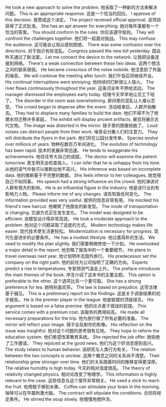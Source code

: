 He took a new approach to solve the problem. 他采取了一种新的方法来解决问题。
This is an appropriate response. 这是一个恰当的回应。
I approve of this decision. 我赞成这个决定。
The project received official approval. 该项目获得了正式批准。
She has an apt answer for everything. 她对每件事都有一个恰当的答案。
You should conform to the rules. 你应该遵守规则。
They will confront the challenges together. 他们将一起面对挑战。
This may confuse the audience. 这可能会让观众感到困惑。
There was some confusion over the directions. 对于指示有些混乱。
Congress passed the new bill yesterday. 国会昨天通过了新法案。
Let me connect the device to the network. 让我把设备连接到网络。
There's a weak connection between these two ideas. 这两个想法之间的联系很弱。
He became conscious of the noise outside. 他注意到了外面的噪音。
We will continue the meeting after lunch. 我们午饭后将继续开会。
His continual interruptions were annoying. 他持续的打断很让人恼火。
The river flows continuously throughout the year. 这条河全年不停地流动。
The manager dismissed the employees early today. 经理今天早早地让员工下班了。
The disorder in the room was overwhelming. 房间里的混乱让人难以忍受。
The crowd began to disperse after the event. 活动结束后，人群开始散去。
They had to displace many families to build the dam. 他们不得不为了修建水坝迁移许多家庭。
The exhibit will display ancient artifacts. 展览将展示古代文物。
The image was distorted in the mirror. 镜子里的图像扭曲了。
Loud noises can distract people from their work. 噪音会分散人们的注意力。
They will distribute the flyers in the park. 他们将在公园分发传单。
Species evolve over millions of years. 物种在数百万年间进化。
The evolution of technology has been rapid. 技术的发展非常迅速。
He tends to exaggerate his achievements. 他往往夸大自己的成就。
The doctor will examine the patient tomorrow. 医生明天会检查病人。
I can infer that he is unhappy from his tone. 从他的语气中我可以推断出他不高兴。
His inference was based on incomplete data. 他的推断基于不完整的数据。
She feels inferior to her colleagues. 她觉得自己不如同事。
His speech had a strong influence on the crowd. 他的演讲对人群有很大的影响。
He is an influential figure in the industry. 他是该行业的有影响力人物。
Please inform me of any changes. 请告知我任何变化。
The information provided was very useful. 提供的信息非常有用。
He mocked his friend's new haircut. 他嘲笑了他朋友的新发型。
The mode of transportation is changing. 交通方式正在发生变化。
The model was designed to be efficient. 该模型设计得非常高效。
He took a moderate approach to the problem. 他对这个问题采取了适度的方式。
Modern technology makes life easier. 现代技术使生活更轻松。
Modernization is necessary for progress. 现代化是进步的必要条件。
He has a modest lifestyle. 他过着简朴的生活。
We need to modify the plan slightly. 我们需要稍微修改一下计划。
He overlooked a major detail in the report. 他忽略了报告中的一个重要细节。
He plans to travel overseas next year. 他计划明年去国外旅行。
His predecessor set the company on the right path. 他的前任为公司指明了正确的方向。
Experts predict a rise in temperatures. 专家预测气温会上升。
The preface introduces the main themes of the book. 序言介绍了这本书的主要主题。
This option is preferable to the other. 这个选项比另一个更可取。
She has a strong preference for tea. 她特别喜欢茶。
The law is based on prejudice. 这项法律基于偏见。
This is a preliminary report on the findings. 这是关于调查结果的初步报告。
He is the premier player in the league. 他是联盟的顶级球员。
His argument is based on a false premise. 他的论点基于错误的前提。
This service comes with a premium cost. 该服务的费用较高。
He made all necessary preparations for the trip. 他为旅行做了所有必要的准备。
The mirror will reflect your image. 镜子会反射你的影像。
His reflection on the issue was insightful. 他对这个问题的思考很有见地。
They hope to reform the education system. 他们希望改革教育系统。
She rejected the job offer. 她拒绝了工作邀请。
They rejoiced at the good news. 他们为这个好消息感到高兴。
The study relates to human behavior. 该研究与人类行为有关。
The relation between the two concepts is unclear. 这两个概念之间的关系尚不清楚。
Their relationship grew stronger over time. 他们的关系随着时间的推移变得更深厚。
The relative humidity is high today. 今天的相对湿度很高。
The theory of relativity changed physics. 相对论改变了物理学。
This information is highly relevant to the case. 这些信息与这个案件非常相关。
He used a stick to reach the fruit. 他用棍子够到水果。
Coffee can stimulate your brain in the morning. 咖啡可以在早晨刺激大脑。
The contract will stipulate the conditions. 合同将规定条件。
He stirred the soup slowly. 他慢慢地搅拌汤。
